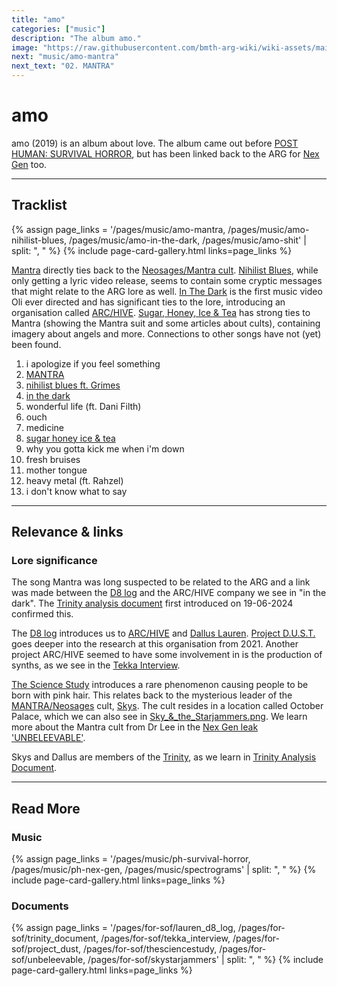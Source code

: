 ```yaml
---
title: "amo"
categories: ["music"]
description: "The album amo."
image: "https://raw.githubusercontent.com/bmth-arg-wiki/wiki-assets/main/music/amo/album_cover_300.png"
next: "music/amo-mantra"
next_text: "02. MANTRA"
---
```

# amo

amo (2019) is an album about love. The album came out before [POST HUMAN: SURVIVAL HORROR](ph-survival-horror), 
but has been linked back to the ARG for [Nex Gen](ph-nex-gen) too.

***

## Tracklist

{% assign page_links = '/pages/music/amo-mantra, /pages/music/amo-nihilist-blues, /pages/music/amo-in-the-dark, /pages/music/amo-shit' | split: ", " %}
{% include page-card-gallery.html links=page_links %}

[Mantra](amo-mantra) directly ties back to the [Neosages/Mantra cult](../lore/mantra). [Nihilist Blues](amo-nihilist-blues),
while only getting a lyric video release, seems to contain some cryptic messages that might relate to the ARG lore as
well. [In The Dark](amo-in-the-dark) is the first music video Oli ever directed and has significant ties to the lore,
introducing an organisation called [ARC/HIVE](../lore/archive). [Sugar, Honey, Ice & Tea](amo-shit) has strong ties to
Mantra (showing the Mantra suit and some articles about cults), containing imagery about angels and more. 
Connections to other songs have not (yet) been found.

01. i apologize if you feel something
02. [MANTRA](amo-mantra)
03. [nihilist blues ft. Grimes](amo-nihilist-blues)
04. [in the dark](amo-in-the-dark)
05. wonderful life (ft. Dani Filth)
06. ouch
07. medicine
08. [sugar honey ice & tea](amo-shit)
09. why you gotta kick me when i'm down
10. fresh bruises
11. mother tongue
12. heavy metal (ft. Rahzel)
13. i don't know what to say

***

## Relevance & links

### Lore significance

The song Mantra was long suspected to be related to the
ARG and a link was made between the [D8 log](../for-sof/lauren_d8_log) and the ARC/HIVE company
we see in "in the dark". The [Trinity analysis document](../for-sof/trinity_document) first
introduced on 19-06-2024 confirmed this.

The [D8 log](../for-sof/lauren_d8_log) introduces us to [ARC/HIVE](../lore/archive) and [Dallus Lauren](../characters/dallus-lauren).
[Project D.U.S.T.](../for-sof/project_dust) goes deeper into the research at this organisation from 2021. Another
project ARC/HIVE seemed to have some involvement in is the production of synths, as we see in the
[Tekka Interview](../for-sof/tekka_interview).

[The Science Study](../for-sof/thesciencestudy) introduces a rare phenomenon causing people to be born with pink hair.
This relates back to the mysterious leader of the [MANTRA/Neosages](../lore/mantra) cult, [Skys](../characters/skys).
The cult resides in a location called October Palace, which we can also see in [Sky_&_the_Starjammers.png](../for-sof/skystarjammers).
We learn more about the Mantra cult from Dr Lee in the [Nex Gen leak 'UNBELEEVABLE'](../for-sof/unbeleevable).

Skys and Dallus are members of the [Trinity](../characters/characters), as we learn in
[Trinity Analysis Document](../for-sof/trinity_document).

***

## Read More

### Music

{% assign page_links = '/pages/music/ph-survival-horror, /pages/music/ph-nex-gen, /pages/music/spectrograms' | split: ", " %}
{% include page-card-gallery.html links=page_links %}

### Documents

{% assign page_links = '/pages/for-sof/lauren_d8_log, /pages/for-sof/trinity_document, /pages/for-sof/tekka_interview, /pages/for-sof/project_dust, /pages/for-sof/thesciencestudy, /pages/for-sof/unbeleevable, /pages/for-sof/skystarjammers' | split: ", " %}
{% include page-card-gallery.html links=page_links %}
